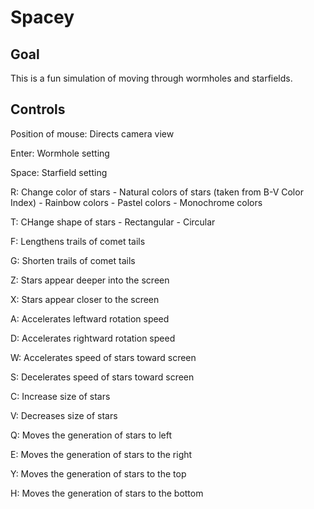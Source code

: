 # Spacey

## Goal
This is a fun simulation of moving through wormholes and starfields.

## Controls
Position of mouse: Directs camera view

Enter: Wormhole setting

Space: Starfield setting

R: Change color of stars
    - Natural colors of stars (taken from B-V Color Index)
    - Rainbow colors
    - Pastel colors
    - Monochrome colors

T: CHange shape of stars
    - Rectangular
    - Circular

F: Lengthens trails of comet tails

G: Shorten trails of comet tails

Z: Stars appear deeper into the screen

X: Stars appear closer to the screen

A: Accelerates leftward rotation speed

D: Accelerates rightward rotation speed

W: Accelerates speed of stars toward screen

S: Decelerates speed of stars toward screen

C: Increase size of stars

V: Decreases size of stars

Q: Moves the generation of stars to left

E: Moves the generation of stars to the right

Y: Moves the generation of stars to the top

H: Moves the generation of stars to the bottom
